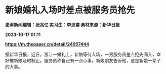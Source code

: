 # 新娘婚礼入场时差点被服务员抢先
**澎湃新闻编辑：张兆亿 实习生：李思睿 素材来源：新华日报**

**2023-10-17 01:11**

**https://m.thepaper.cn/detail/24957444**

据新华日报，近日，浙江一婚礼上，新娘等待入场，一男服务员差点抢先闯入，幸好被新娘及时制止。服务员称自己有一点小事，新娘朋友告诉他，这是新娘一辈子的大事。